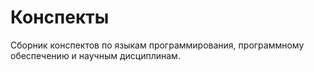 # Конспекты
Сборник конспектов по языкам программирования, программному обеспечению и научным дисциплинам.
